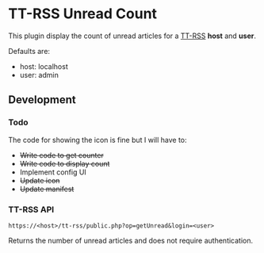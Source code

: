 # TT-RSS Unread Count

This plugin display the count of unread articles for a [TT-RSS](https://tt-rss.org/) **host** and **user**.

Defaults are:
- host: localhost
- user: admin

## Development
### Todo
The code for showing the icon is fine but I will have to:

- ~~Write code to get counter~~
- ~~Write code to display count~~
- Implement config UI
- ~~Update icon~~
- ~~Update manifest~~ 

### TT-RSS API
`https://<host>/tt-rss/public.php?op=getUnread&login=<user>`

Returns the number of unread articles and does not require authentication.
